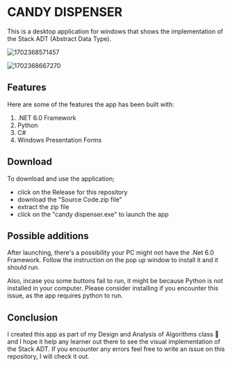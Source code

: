# CANDY DISPENSER

This is a desktop application for windows that shows the implementation of the Stack ADT (Abstract Data Type). 

![1702368571457](https://github.com/mulwa06/Candy-Dispenser/assets/91142002/828ac0bd-def9-4dbf-aa1b-9aa1d3eb0b18)

![1702368667270](https://github.com/mulwa06/Candy-Dispenser/assets/91142002/fa7d21f7-bf64-46c2-97aa-a9e64658c026)

## Features

Here are some of the features the app has been built with:

1. .NET 6.0 Framework
2. Python
3. C#
4. Windows Presentation Forms

## Download

To download and use the application; 
- click on the Release for this repository
- download the "Source Code.zip file"
- extract the zip file
- click on the "candy dispenser.exe" to launch the app

## Possible additions

After launching, there's a possibility your PC might not have the .Net 6.0 Framework. Follow the instruction on the pop up window to install it and it should run.

Also, incase you some buttons fail to run, it might be because Python is not installed in your computer. Please consider installing if you encounter this issue, as the app requires python to run.

## Conclusion

I created this app as part of my Design and Analysis of Algorithms class 💯 and I hope it help any learner out there to see the visual implementation of the Stack ADT.
If you encounter any errors feel free to write an issue on this repository, I will check it out.

